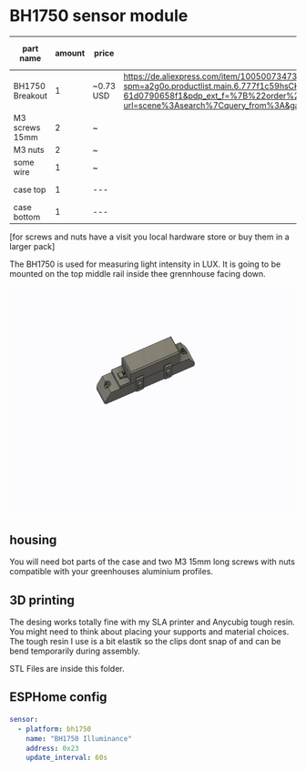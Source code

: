 # BH1750 sensor module

| part name       | amount     | price          |   | things you need |
| --------------- | ---------- | -------------- | - |---------------- |
| BH1750 Breakout | 1          | ~0.73 USD      | https://de.aliexpress.com/item/1005007347385714.html?spm=a2g0o.productlist.main.6.777f1c59hsCKIx&algo_pvid=ace7ffce-6eb3-4c41-b141-61d0790658f1&pdp_ext_f=%7B%22order%22%3A%223%22%2C%22eval%22%3A%221%22%7D&utparam-url=scene%3Asearch%7Cquery_from%3A&gatewayAdapt=glo2deu  | ---             |
| M3 screws 15mm  | 2          | ~              |   | ---             |
| M3 nuts         | 2          | ~              |   | ---             |
| some wire       | 1          | ~              |   | ---             |
| case top        | 1          | ---            |   | 3D printer      |
| case bottom     | 1          | ---            |   | 3D printer      |

[for screws and nuts have a visit you local hardware store or buy them in a larger pack]

The BH1750 is used for measuring light intensity in LUX. It is going to be mounted on the top middle rail inside thee grennhouse facing down.

<img src="./images/bh1750.gif" height="400" />

## housing

You will need bot parts of the case and two M3 15mm long screws with nuts compatible with your greenhouses aluminium profiles. 

## 3D printing

The desing works totally fine with my SLA printer and Anycubig tough resin. You might need to think about placing your supports and material choices. The tough resin I use is a bit elastik so the clips dont snap of and can be bend temporarily during assembly.

STL Files are inside this folder.

## ESPHome config

``` yaml
sensor:
  - platform: bh1750
    name: "BH1750 Illuminance"
    address: 0x23
    update_interval: 60s
```